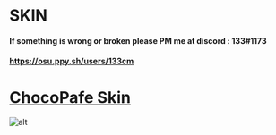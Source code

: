 # SKIN
#### If something is wrong or broken please PM me at discord : 133#1173 
#### https://osu.ppy.sh/users/133cm




# [ChocoPafe Skin](https://mega.nz/file/llkgSQhL#44Xt0Tcqx4Q-SiAhQ4fYqYQdvYt8StdoQD0iaLVsIEQ)
![alt](https://i.imgur.com/CAkPhvu.png)

